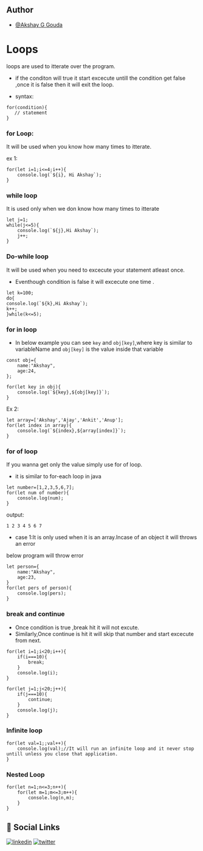 ## Author

- [@Akshay G Gouda](https://github.com/akshaygouda0707)


# Loops
loops are used to itterate over the program.

- if the conditon will true it start excecute untill the condition get false ,once it is false then it will exit the loop.

* syntax:
```
for(condition){
   // statement
}
```

### for Loop:
It will be used when you know how many times to itterate.

ex 1:
```
for(let i=1;i<=4;i++){
    console.log(`${i}, Hi Akshay`);
}
```

### while loop
It is used only when we don know how many times to itterate

```
let j=1;
while(j<=5){
    console.log(`${j},Hi Akshay`);
    j++;
}
```

### Do-while loop
It will be used when you need to excecute your statement atleast once.

* Eventhough condition is false it will excecute one time .

```
let k=100;
do{
console.log(`${k},Hi Akshay`);
k++;
}while(k<=5);
```

### for in loop

- In below example you can see ```key``` and ```obj[key]```,where key is similar to variableName and ```obj[key]``` is the value inside that variable
```
const obj={
    name:"Akshay",
    age:24,
};

for(let key in obj){
    console.log(`${key},${obj[key]}`);
}
```

Ex 2:
```
let array=['Akshay','Ajay','Ankit','Anup'];
for(let index in array){
    console.log(`${index},${array[index]}`);
}

```
### for of loop
If you wanna get only the value simply use for of loop.
- it is similar to for-each loop in java

```
let number=[1,2,3,5,6,7];
for(let num of number){
    console.log(num);
}
```
output:
```
1 2 3 4 5 6 7
```

- case 1:It is only used when it is an array.Incase of an object it will throws an error 

below program will throw error 

```
let person={
    name:"Akshay",
    age:23,
}
for(let pers of person){
    console.log(pers);
}
```

### break and continue
- Once condition is true ,break hit it will not excute.
- Similarly,Once continue is hit it will skip that number and start excecute from next.
```
for(let i=1;i<20;i++){
    if(i===10){
        break;
    }
    console.log(i);
}
```
```
for(let j=1;j<20;j++){
    if(j===10){
        continue;
    }
    console.log(j);
}
```
### Infinite loop
```
for(let val=1;;val++){
    console.log(val);//It will run an infinite loop and it never stop untill unless you close that application.
}
```

### Nested Loop
```
for(let n=1;n<=3;n++){
    for(let m=1;m<=3;m++){
        console.log(n,m);
    }
}
```


## 🔗 Social Links
[![linkedin](https://img.shields.io/badge/linkedin-0A66C2?style=for-the-badge&logo=linkedin&logoColor=white)](https://www.linkedin.com/in/akshay-g-gouda-1bb424202)
[![twitter](https://img.shields.io/badge/twitter-1DA1F2?style=for-the-badge&logo=twitter&logoColor=white)](https://twitter.com/Akshayg77841279)
